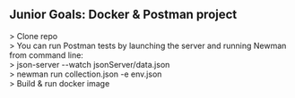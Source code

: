 <h2>Junior Goals: Docker & Postman project</h2>
> Clone repo <br>
> You can run Postman tests by launching the server and running Newman from command line:<br>
    > json-server --watch jsonServer/data.json <br>
    > newman run collection.json -e env.json  <br>
> Build & run docker image <br>
